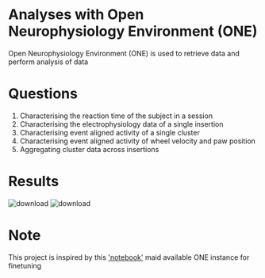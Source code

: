 # Analyses with Open Neurophysiology Environment (ONE)

Open Neurophysiology Environment (ONE) is used to retrieve data and perform analysis of data

# Questions
1. Characterising the reaction time of the subject in a session
2. Characterising the electrophysiology data of a single insertion
3. Characterising event aligned activity of a single cluster
4. Characterising event aligned activity of wheel velocity and paw position
5. Aggregating cluster data across insertions

# Results
![download](https://github.com/cyrilakafia/analysis_with_one/assets/79414187/522f6b6e-84cc-452e-b96b-62d52e74fd9e)
![download](https://github.com/cyrilakafia/analysis_with_one/assets/79414187/02759b14-7142-4e99-aff8-f2c10738fe34)

# Note
This project is inspired by this ['notebook']('https://colab.research.google.com/drive/1y3sRI1wC7qbWqN6skvulzPOp6xw8tLm7#scrollTo=RGgCO_myXJ13) maid available ONE instance for finetuning
